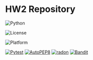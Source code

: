 # HW2 Repository

![Python](https://img.shields.io/badge/Python-3776AB?style=for-the-badge&logo=python&logoColor=white)

![License](https://img.shields.io/github/license/se-zeus/homework1.svg)

![Platform](https://img.shields.io/badge/Linux-FCC624?style=for-the-badge&logo=linux&logoColor=black)

[![Pytest](https://github.com/Anjan50/homework1/actions/workflows/pyflow.yaml/badge.svg?event=push&name=pytest_check)](https://github.com/Anjan50/homework1/actions/workflows/pyflow.yaml)
[![AutoPEP8](https://github.com/Anjan50/homework1/actions/workflows/pyflow.yaml/badge.svg?event=push&name=autopep8_check)](https://github.com/Anjan50/homework1/actions/workflows/pyflow.yaml)
[![radon](https://img.shields.io/badge/Radon-yellow)](https://github.com/se-zeus/homework1/actions)
[![Bandit](https://github.com/Anjan50/homework1/actions/workflows/pyflow.yaml/badge.svg?event=push&name=bandit_check)](https://github.com/Anjan50/homework1/actions/workflows/pyflow.yaml)





